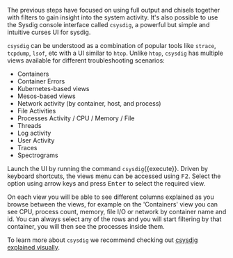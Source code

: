 The previous steps have focused on using full output and chisels together with filters to gain insight into the system activity. It's also possible to use the Sysdig console interface called `csysdig`, a powerful but simple and intuitive curses UI for sysdig.

`csysdig` can be understood as a combination of popular tools like `strace`, `tcpdump`, `lsof`, etc with a UI similar to `htop`. Unlike `htop`, `csysdig` has multiple views available for different troubleshooting scenarios:

- Containers
- Container Errors
- Kubernetes-based views
- Mesos-based views
- Network activity (by container, host, and process)
- File Activities
- Processes Activity / CPU / Memory / File
- Threads
- Log activity
- User Activity
- Traces
- Spectrograms

Launch the UI by running the command `csysdig`{{execute}}. Driven by keyboard shortcuts, the views menu can be accessed using <kbd>F2</kbd>. Select the option using arrow keys and press <kbd>Enter</kbd> to select the required view.

On each view you will be able to see different columns explained as you browse between the views, for example on the 'Containers' view you can see CPU, process count, memory, file I/O or network by container name and id. You can always select any of the rows and you will start filtering by that container, you will then see the processes inside them.

To learn more about `csysdig` we recommend checking out [csysdig explained visually](https://sysdig.com/blog/csysdig-explained-visually/).
